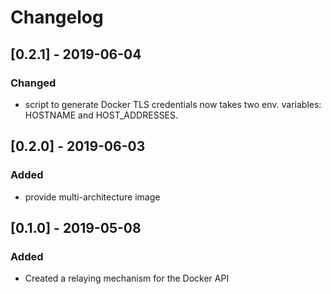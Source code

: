 # Changelog

## [0.2.1] - 2019-06-04
### Changed
  - script to generate Docker TLS credentials now takes
    two env. variables: HOSTNAME and HOST_ADDRESSES. 

## [0.2.0] - 2019-06-03
### Added
  - provide multi-architecture image

## [0.1.0] - 2019-05-08
### Added
  - Created a relaying mechanism for the Docker API

